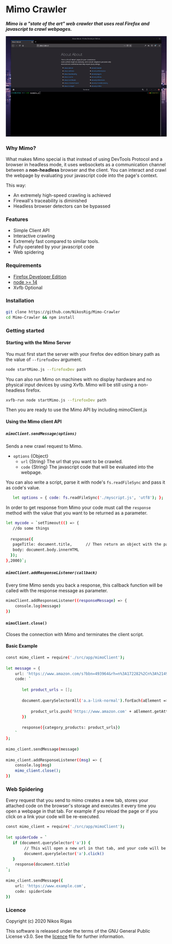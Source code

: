 # Mimo Crawler
***Mimo is a "state of the art" web crawler that uses real Firefox and javascript to crawl webpages.***

![demo](example.gif)

### Why Mimo?
What makes Mimo special is that instead of using DevTools Protocol and a browser in headless mode,
it uses websockets as a communication channel between a **non-headless** browser and the client.
You can interact and crawl the webpage by evaluating your javascript code into the page's context.


This way: 
* An extremely high-speed crawling is achieved
* Firewall's traceability is diminished
* Headless browser detectors can be bypassed

### Features
* Simple Client API
* Interactive crawling
* Extremely fast compared to similar tools. 
* Fully operated by your javascript code
* Web spidering
 

### Requirements
* [Firefox Developer Edition](https://www.mozilla.org/en-US/firefox/developer/)
* [node >= 14](https://nodejs.org/en/download/)
* Xvfb Optional

### Installation

```bash
git clone https://github.com/NikosRig/Mimo-Crawler
cd Mimo-Crawler && npm install
```

### Getting started


#### Starting with the Mimo Server
 
 You must first start the server with your firefox dev edition binary path as the value of  ```--firefoxDev``` argument.

```bash
node startMimo.js --firefoxDev path
```
You can also run Mimo on machines with no display hardware and no physical input devices
by using Xvfb. Mimo will be still using a non-headless firefox.
```bash
xvfb-run node startMimo.js --firefoxDev path
```

Then you are ready to use the Mimo API by including mimoClient.js

#### Using the Mimo client API
   
   
##### `mimoClient.sendMessage(options)`
   Sends a new crawl request to Mimo.
- `options` {Object}
  - `url` {String} The url that you want to be crawled.
  - `code` {String} The javascript code that will be evaluated into the webpage.
    
 You can also write a script, parse it with node's `fs.readFileSync` and pass it as code's value.
```bash
   let options = { code: fs.readFileSync('./myscript.js', 'utf8'); };
 ```
   
In order to get response from Mimo your code must call the `response` method
with the value that you want to be returned as a parameter.
```bash
let mycode = `setTimeout(() => {
   //do some things
   
  response({
   pageTitle: document.title,      // Then return an object with the pagetitle and the body.
   body: document.body.innerHTML
  }); 
},2000)`;
```
 
##### `mimoClient.addResponseListener(callback)`
 Every time Mimo sends you back a response, this callback function will be called
 with the response message as parameter.
 
```bash
mimoClient.addResponseListener((responseMessage) => {
    console.log(message)
})
```

#### `mimoClient.close()`
Closes the connection with Mimo and terminates the client script.

#### Basic Example

```bash
const mimo_client = require('./src/app/mimoClient');

let message = {
    url: 'https://www.amazon.com/s?bbn=493964&rh=n%3A172282%2Cn%3A%21493964%2Cn%3A281407%2Cp_n_shipping_option-bin%3A3242350011&dc&fst=as%3Aoff&pf_rd_i=16225009011&pf_rd_m=ATVPDKIKX0DER&pf_rd_p=82d03e2f-30e3-48bf-a811-d3d2a6628949&pf_rd_r=MF600JK13S83FRSH3667&pf_rd_s=merchandised-search-4&pf_rd_t=101&qid=1486423355&rnid=493964&ref=s9_acss_bw_cts_AEElectr_T1_w',
    code: `
   
       let product_urls = [];
       
       document.querySelectorAll('a.a-link-normal').forEach(aElement => {
       
           product_urls.push('https://www.amazon.com' + aElement.getAttribute('href'))
       })
            
       response({category_products: product_urls})
    `
};

mimo_client.sendMessage(message)

mimo_client.addResponseListener((msg) => {
    console.log(msg)
    mimo_client.close();
})

```


### Web Spidering
Every request that you send to mimo creates a new tab, 
stores your attached code on the browser's storage and executes it every time you open a webpage in that tab.
For example if you reload the page or if you click on a link your code will be re-executed. 

```bash
const mimo_client = require('./src/app/mimoClient');

let spiderCode = `
   if (document.querySelector('a')) {
        // This will open a new url in that tab, and your code will be re-executed
        document.querySelector('a').click()
   }
    response(document.title)
`;

mimo_client.sendMessage({
    url: 'https://www.example.com',
    code: spiderCode
})

```

### Licence

Copyright (c) 2020 Nikos Rigas

This software is released under the terms of the GNU General Public License v3.0.
See the [licence](https://github.com/NikosRig/Mimo-Crawler/blob/master/LICENCE) file for further information.










